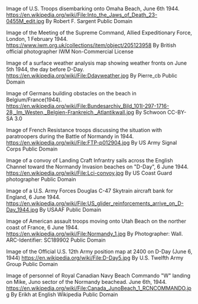 Image of U.S. Troops disembarking onto Omaha Beach, June 6th 1944.
https://en.wikipedia.org/wiki/File:Into_the_Jaws_of_Death_23-0455M_edit.jpg
By Robert F. Sargent
Public Domain

Image of the Meeting of the Supreme Command, Allied Expeditionary Force, London, 1 February 1944.
https://www.iwm.org.uk/collections/item/object/205123958
By British official photographer
IWM Non-Commercial License

Image of a surface weather analysis map showing weather fronts on June 5th 1944, the day before D-Day.
https://en.wikipedia.org/wiki/File:Ddayweather.jpg
By Pierre_cb
Public Domain

Image of Germans building obstacles on the beach in Belgium/France(1944).
https://en.wikipedia.org/wiki/File:Bundesarchiv_Bild_101I-297-1716-28,_Im_Westen,_Belgien-Frankreich,_Atlantikwall.jpg
By Schwoon
CC-BY-SA 3.0

Image of French Resistance troops discussing the situation with paratroopers during the Battle of Normandy in 1944.
https://en.wikipedia.org/wiki/File:FTP-p012904.jpg
By US Army Signal Corps
Public Domain

Image of a convoy of Landing Craft Infrantry sails across the English Channel toward the Normandy Invasion beaches on "D-Day", 6 June 1944.
https://en.wikipedia.org/wiki/File:Lci-convoy.jpg
By US Coast Guard photographer
Public Domain

Image of a U.S. Army Forces Douglas C-47 Skytrain aircraft bank for England, 6 June 1944.
https://en.wikipedia.org/wiki/File:US_glider_reinforcements_arrive_on_D-Day_1944.jpg
By USAAF
Public Domain

Image of American assault troops moving onto Utah Beach on the norther coast of France, 6 June 1944.
https://en.wikipedia.org/wiki/File:Normandy_1.jpg
By Photographer: Wall. ARC-Identifier: SC189902
Public Domain

Image of the Official U.S. 12th Army position map at 2400 on D-Day (June 6, 1944)
https://en.wikipedia.org/wiki/File:D-Day5.jpg
By U.S. Twelfth Army Group
Public Domain

Image of personnel of Royal Canadian Navy Beach Commando "W" landing on Mike, Juno sector of the Normandy beachead. June 6th, 1944.
https://en.wikipedia.org/wiki/File:Canada_JunoBeach_1_RCNCOMMANDO.jpg
By Erikh at English Wikipedia
Public Domain